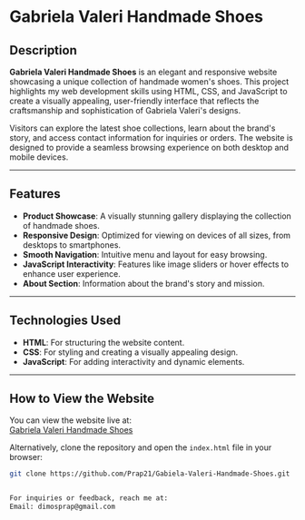 # Gabriela Valeri Handmade Shoes

## Description
**Gabriela Valeri Handmade Shoes** is an elegant and responsive website showcasing a unique collection of handmade women's shoes. This project highlights my web development skills using HTML, CSS, and JavaScript to create a visually appealing, user-friendly interface that reflects the craftsmanship and sophistication of Gabriela Valeri's designs.

Visitors can explore the latest shoe collections, learn about the brand's story, and access contact information for inquiries or orders. The website is designed to provide a seamless browsing experience on both desktop and mobile devices.

---

## Features
- **Product Showcase**: A visually stunning gallery displaying the collection of handmade shoes.
- **Responsive Design**: Optimized for viewing on devices of all sizes, from desktops to smartphones.
- **Smooth Navigation**: Intuitive menu and layout for easy browsing.
- **JavaScript Interactivity**: Features like image sliders or hover effects to enhance user experience.
- **About Section**: Information about the brand's story and mission.

---

## Technologies Used
- **HTML**: For structuring the website content.
- **CSS**: For styling and creating a visually appealing design.
- **JavaScript**: For adding interactivity and dynamic elements.

---

## How to View the Website
You can view the website live at:  
[Gabriela Valeri Handmade Shoes](https://Prap21.github.io/Gabiela-Valeri-Handmade-Shoes/)

Alternatively, clone the repository and open the `index.html` file in your browser:
```bash
git clone https://github.com/Prap21/Gabiela-Valeri-Handmade-Shoes.git


For inquiries or feedback, reach me at:
Email: dimosprap@gmail.com
